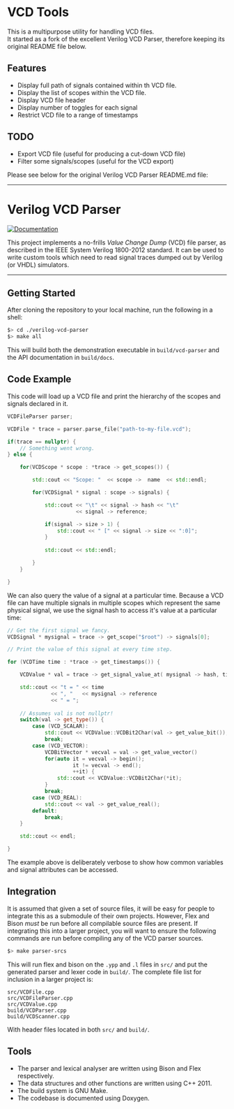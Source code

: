 
# VCD Tools
This is a multipurpose utility for handling VCD files.  
It started as a fork of the excellent Verilog VCD Parser, therefore keeping its original README file below.  

## Features
* Display full path of signals contained within th VCD file.
* Display the list of scopes within the VCD file.
* Display VCD file header
* Display number of toggles for each signal
* Restrict VCD file to a range of timestamps

## TODO
* Export VCD file (useful for producing a cut-down VCD file)
* Filter some signals/scopes (useful for the VCD export)

Please see below for the original Verilog VCD Parser README.md file:

---
# Verilog VCD Parser

[![Documentation](https://codedocs.xyz/ben-marshall/verilog-vcd-parser.svg)](https://codedocs.xyz/ben-marshall/verilog-vcd-parser/)

This project implements a no-frills *Value Change Dump* (VCD) file parser, as
described in the IEEE System Verilog 1800-2012 standard. It can be used to
write custom tools which need to read signal traces dumped out by Verilog (or
VHDL) simulators.

---

## Getting Started

After cloning the repository to your local machine, run the following in a
shell:

```sh
$> cd ./verilog-vcd-parser
$> make all
```

This will build both the demonstration executable in `build/vcd-parser` and
the API documentation in `build/docs`.

## Code Example

This code will load up a VCD file and print the hierarchy of the scopes
and signals declared in it.

```cpp
VCDFileParser parser;

VCDFile * trace = parser.parse_file("path-to-my-file.vcd");

if(trace == nullptr) {
    // Something went wrong.
} else {

    for(VCDScope * scope : *trace -> get_scopes()) {

        std::cout << "Scope: "  << scope ->  name  << std::endl;

        for(VCDSignal * signal : scope -> signals) {

            std::cout << "\t" << signal -> hash << "\t" 
                      << signal -> reference;

            if(signal -> size > 1) {
                std::cout << " [" << signal -> size << ":0]";
            }
            
            std::cout << std::endl;

        }
    }

}
```

We can also query the value of a signal at a particular time. Because a VCD
file can have multiple signals in multiple scopes which represent the same
physical signal, we use the signal hash to access it's value at a particular
time:

```cpp
// Get the first signal we fancy.
VCDSignal * mysignal = trace -> get_scope("$root") -> signals[0];

// Print the value of this signal at every time step.

for (VCDTime time : *trace -> get_timestamps()) {

    VCDValue * val = trace -> get_signal_value_at( mysignal -> hash, time);

    std::cout << "t = " << time
              << ", "   << mysignal -> reference
              << " = ";
    
    // Assumes val is not nullptr!
    switch(val -> get_type()) {
        case (VCD_SCALAR):
            std::cout << VCDValue::VCDBit2Char(val -> get_value_bit());
            break;
        case (VCD_VECTOR):
            VCDBitVector * vecval = val -> get_value_vector()
            for(auto it = vecval -> begin();
                     it != vecval -> end();
                     ++it) {
                std::cout << VCDValue::VCDBit2Char(*it);
            }
            break;
        case (VCD_REAL):
            std::cout << val -> get_value_real();
        default:
            break;
    }

    std::cout << endl;

}

```

The example above is deliberately verbose to show how common variables and
signal attributes can be accessed.


## Integration

It is assumed that given a set of source files, it will be easy for people to
integrate this as a submodule of their own projects. However, Flex and Bison
*must* be run before all compilable source files are present. If integrating
this into a larger project, you will want to ensure the following commands are
run before compiling any of the VCD parser sources.

```sh
$> make parser-srcs
```

This will run flex and bison on the `.ypp` and `.l` files in `src/` and put
the generated parser and lexer code in `build/`. The complete file list for
inclusion in a larger project is:

```
src/VCDFile.cpp
src/VCDFileParser.cpp
src/VCDValue.cpp
build/VCDParser.cpp
build/VCDScanner.cpp
```

With header files located in both `src/` and `build/`.


## Tools

- The parser and lexical analyser are written using Bison and Flex
  respectively.
- The data structures and other functions are written using C++ 2011.
- The build system is GNU Make.
- The codebase is documented using Doxygen.
